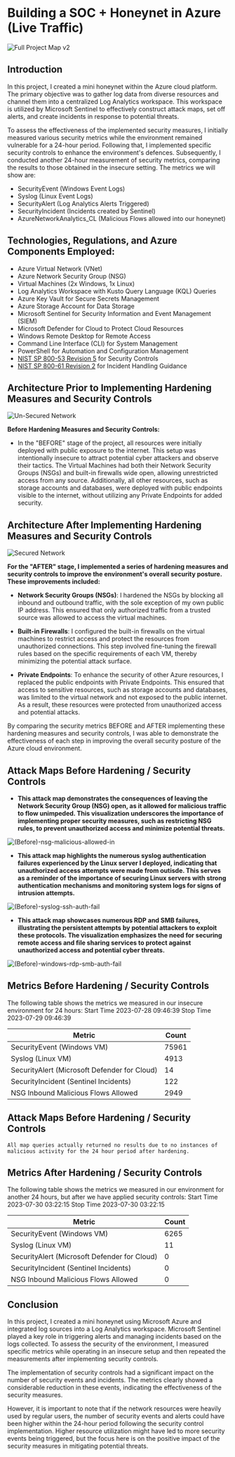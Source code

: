 # Building a SOC + Honeynet in Azure (Live Traffic)
![Full Project Map v2](https://github.com/PrinceMania/Cloud-SOC-Honey-Net/assets/141386970/e7606f92-1138-4726-a50a-1e1c2dcb4888)



## Introduction

In this project, I created a mini honeynet within the Azure cloud platform. The primary objective was to gather log data from diverse resources and channel them into a centralized Log Analytics workspace. This workspace is utilized by Microsoft Sentinel to effectively construct attack maps, set off alerts, and create incidents in response to potential threats.

To assess the effectiveness of the implemented security measures, I initially measured various security metrics while the environment remained vulnerable for a 24-hour period. Following that, I implemented specific security controls to enhance the environment's defences.  Subsequently, I conducted another 24-hour measurement of security metrics, comparing the results to those obtained in the insecure setting.
 The metrics we will show are:

- SecurityEvent (Windows Event Logs)
- Syslog (Linux Event Logs)
- SecurityAlert (Log Analytics Alerts Triggered)
- SecurityIncident (Incidents created by Sentinel)
- AzureNetworkAnalytics_CL (Malicious Flows allowed into our honeynet)

## Technologies, Regulations, and Azure Components Employed:

- Azure Virtual Network (VNet)
- Azure Network Security Group (NSG)
- Virtual Machines (2x Windows, 1x Linux)
- Log Analytics Workspace with Kusto Query Language (KQL) Queries
- Azure Key Vault for Secure Secrets Management
- Azure Storage Account for Data Storage
- Microsoft Sentinel for Security Information and Event Management (SIEM)
- Microsoft Defender for Cloud to Protect Cloud Resources
- Windows Remote Desktop for Remote Access
- Command Line Interface (CLI) for System Management
- PowerShell for Automation and Configuration Management
- [NIST SP 800-53 Revision 5](https://csrc.nist.gov/publications/detail/sp/800-53/rev-5/final) for Security Controls
- [NIST SP 800-61 Revision 2](https://www.nist.gov/privacy-framework/nist-sp-800-61) for Incident Handling Guidance


## Architecture Prior to Implementing Hardening Measures and Security Controls
![Un-Secured Network](https://github.com/PrinceMania/Cloud-SOC-Honey-Net/assets/141386970/25c763db-2d66-4c1b-b0ae-4a7f25e78d96)



<b>Before Hardening Measures and Security Controls:</b>

- In the "BEFORE" stage of the project, all resources were initially deployed with public exposure to the internet. This setup was intentionally insecure to attract potential cyber attackers and observe their tactics. The Virtual Machines had both their Network Security Groups (NSGs) and built-in firewalls wide open, allowing unrestricted access from any source. Additionally, all other resources, such as storage accounts and databases, were deployed with public endpoints visible to the internet, without utilizing any Private Endpoints for added security.

## Architecture After Implementing Hardening Measures and Security Controls
![Secured Network](https://github.com/PrinceMania/Cloud-SOC-Honey-Net/assets/141386970/122baadd-c443-4fb9-b589-2047320390f1)



 <b>For the "AFTER" stage, I implemented a series of hardening measures and security controls to improve the environment's overall security posture. These improvements included:</b>

- <b>Network Security Groups (NSGs)</b>: I hardened the NSGs by blocking all inbound and outbound traffic, with the sole exception of my own public IP address. This ensured that only authorized traffic from a trusted source was allowed to access the virtual machines.

- <b>Built-in Firewalls</b>: I configured the built-in firewalls on the virtual machines to restrict access and protect the resources from unauthorized connections. This step involved fine-tuning the firewall rules based on the specific requirements of each VM, thereby minimizing the potential attack surface.

- <b>Private Endpoints</b>: To enhance the security of other Azure resources, I replaced the public endpoints with Private Endpoints. This ensured that access to sensitive resources, such as storage accounts and databases, was limited to the virtual network and not exposed to the public internet. As a result, these resources were protected from unauthorized access and potential attacks.

By comparing the security metrics BEFORE and AFTER implementing these hardening measures and security controls, I was able to demonstrate the effectiveness of each step in improving the overall security posture of the Azure cloud environment.

## Attack Maps Before Hardening / Security Controls


- <b>This attack map demonstrates the consequences of leaving the Network Security Group (NSG) open, as it allowed for malicious traffic to flow unimpeded. This visualization underscores the importance of implementing proper security measures, such as restricting NSG rules, to prevent unauthorized access and minimize potential threats.</b>


![(Before)-nsg-malicious-allowed-in](https://github.com/PrinceMania/Cloud-SOC-Honey-Net/assets/141386970/44ac18d1-1bc0-4c14-b119-edf75a6ca6e8)
<br>

 - <b>This attack map highlights the numerous syslog authentication failures experienced by the Linux server I deployed, indicating that unauthorized access attempts were made from outisde. This serves as a reminder of the importance of securing Linux servers with strong authentication mechanisms and monitoring system logs for signs of intrusion attempts.</b>


![(Before)-syslog-ssh-auth-fail](https://github.com/PrinceMania/Cloud-SOC-Honey-Net/assets/141386970/6796531a-63b2-4156-98e2-1168523f2335)


 - <b>This attack map showcases numerous RDP and SMB failures, illustrating the persistent attempts by potential attackers to exploit these protocols. The visualization emphasizes the need for securing remote access and file sharing services to protect against unauthorized access and potential cyber threats.</b>


![(Before)-windows-rdp-smb-auth-fail](https://github.com/PrinceMania/Cloud-SOC-Honey-Net/assets/141386970/d412e69a-e6d4-4774-8157-f9b50c116fe5)


## Metrics Before Hardening / Security Controls

The following table shows the metrics we measured in our insecure environment for 24 hours:
Start Time 2023-07-28 09:46:39
Stop Time 2023-07-29 09:46:39

| Metric                   | Count
| ------------------------ | -----
|SecurityEvent (Windows VM)           | 75961
| Syslog (Linux VM)                 | 4913
| SecurityAlert (Microsoft Defender for Cloud)           | 14
| SecurityIncident (Sentinel Incidents)          | 122
| NSG Inbound Malicious Flows Allowed | 2949

## Attack Maps Before Hardening / Security Controls

```All map queries actually returned no results due to no instances of malicious activity for the 24 hour period after hardening.```

## Metrics After Hardening / Security Controls

The following table shows the metrics we measured in our environment for another 24 hours, but after we have applied security controls:
Start Time 2023-07-30 03:22:15
Stop Time	2023-07-30 03:22:15

| Metric                   | Count
| ------------------------ | -----
| SecurityEvent (Windows VM)             | 6265
| Syslog (Linux VM)                    | 11
| SecurityAlert (Microsoft Defender for Cloud)            | 0
| SecurityIncident (Sentinel Incidents)         | 0
| NSG Inbound Malicious Flows Allowed | 0

## Conclusion

In this project, I created a mini honeynet using Microsoft Azure and integrated log sources into a Log Analytics workspace. Microsoft Sentinel played a key role in triggering alerts and managing incidents based on the logs collected. To assess the security of the environment, I measured specific metrics while operating in an insecure setup and then repeated the measurements after implementing security controls.

The implementation of security controls had a significant impact on the number of security events and incidents. The metrics clearly showed a considerable reduction in these events, indicating the effectiveness of the security measures.

However, it is important to note that if the network resources were heavily used by regular users, the number of security events and alerts could have been higher within the 24-hour period following the security control implementation. Higher resource utilization might have led to more security events being triggered, but the focus here is on the positive impact of the security measures in mitigating potential threats.

